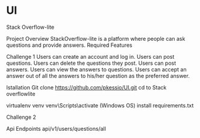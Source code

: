 # UI
Stack Overflow-lite

Project Overview
StackOverflow-lite is a platform where people can ask questions and provide answers. 
Required Features

Challenge 1
Users can create an account and log in.
Users can post questions.
Users can delete the questions they post.
Users can post answers.
Users can view the answers to questions.
Users can accept an answer out of all the answers to his/her question as the preferred answer. 


Istallation
Git clone https://github.com/pkessio/UI.git
cd to Stack overflowlite


virtualenv venv
venv\Scripts\activate (Windows OS)
install requirements.txt

Challenge 2

Api Endpoints
api/v1/users/questions/all








